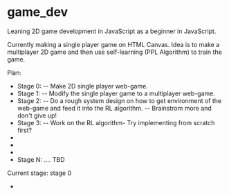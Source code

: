 # game_dev
Leaning 2D game development in JavaScript as a beginner in JavaScript. 

Currently making a single player game on HTML Canvas. Idea is to make a multiplayer 2D game and then use self-learning (PPL Algorithm) to train the game. 

Plan:
- Stage 0:
-- Make 2D single player web-game.
- Stage 1:
-- Modify the single player game to a multiplayer web-game.
- Stage 2:
-- Do a rough system design on how to get environment of the web-game and feed it into the RL algorithm.
-- Brainstrom more and don't give up!
- Stage 3:
-- Work on the RL algorithm- Try implementing from scratch first?
-
-
-
- Stage N: .... TBD

Current stage: stage 0

+
